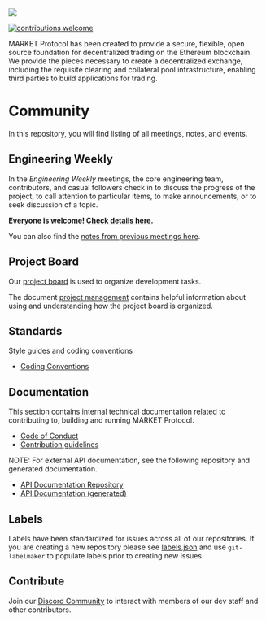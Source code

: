 <img src="https://github.com/MARKETProtocol/dApp/blob/master/src/img/MARKETProtocol-Light.png?raw=true" align="middle">

[![contributions welcome](https://img.shields.io/badge/contributions-welcome-brightgreen.svg?style=flat)](https://github.com/dwyl/esta/issues)

MARKET Protocol has been created to provide a secure, flexible, open source foundation for decentralized trading on the Ethereum blockchain. We provide the pieces necessary to create a decentralized exchange, including the requisite clearing and collateral pool infrastructure, enabling third parties to build applications for trading.

# Community

In this repository, you will find listing of all meetings, notes, and events.

## Engineering Weekly

In the *Engineering Weekly* meetings, the core engineering team, contributors, and casual followers check in to discuss the progress of the project, to call attention to particular items, to make announcements, or to seek discussion of a topic.

**Everyone is welcome! [Check details here.](https://github.com/MARKETProtocol/community/blob/master/docs/engineering-weekly.md)**

You can also find the [notes from previous meetings here](https://github.com/MARKETProtocol/community/tree/master/meeting-notes).

## Project Board

Our [project board](https://github.com/orgs/MARKETProtocol/projects/1) is used to organize development tasks.

The document [project management](https://github.com/MARKETProtocol/community/blob/master/docs/project-management.md) contains helpful information about using and understanding how the project board is organized.

## Standards

Style guides and coding conventions

* [Coding Conventions](https://github.com/MARKETProtocol/community/blob/master/docs/coding-conventions.md)

## Documentation

This section contains internal technical documentation related to contributing to, building and running MARKET Protocol.

* [Code of Conduct](https://github.com/MARKETProtocol/community/blob/master/docs/code-of-confuct.md)
* [Contribution guidelines](https://github.com/MARKETProtocol/community/blob/master/docs/contributing.md)

NOTE: For external API documentation, see the following repository and generated documentation.

* [API Documentation Repository](https://github.com/MARKETProtocol/Docs)
* [API Documentation (generated)](http://docs.marketprotocol.io/)

## Labels

Labels have been standardized for issues across all of our repositories.  If you are creating a new repository please see [labels.json](https://github.com/MARKETProtocol/meta/blob/master/config/labels.json) and use `git-labelmaker` to populate labels prior to creating new issues.

## Contribute

Join our [Discord Community](https://www.marketprotocol.io/discord) to interact with members of our dev staff and other contributors.
